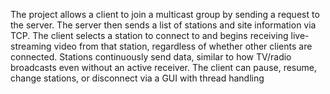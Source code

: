 
The project allows a client to join a multicast group by sending a request to the server. The server then sends a list of stations and site information via TCP. The client selects a station to connect to and begins receiving live-streaming video from that station, regardless of whether other clients are connected. Stations continuously send data, similar to how TV/radio broadcasts even without an active receiver. The client can pause, resume, change stations, or disconnect via a GUI with thread handling

